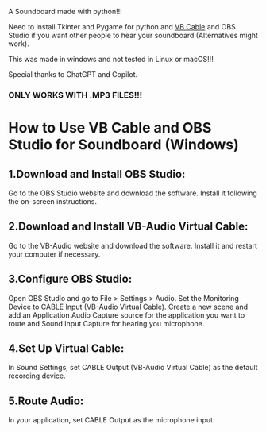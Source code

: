 A Soundboard made with python!!!

Need to install Tkinter and Pygame for python and [VB Cable](https://vb-audio.com/Cable/) and OBS Studio if you want other people to hear your soundboard (Alternatives might work).

This was made in windows and not tested in Linux or macOS!!!

Special thanks to ChatGPT and Copilot.

### ONLY WORKS WITH .MP3 FILES!!!

# How to Use VB Cable and OBS Studio for Soundboard (Windows)

## 1.Download and Install OBS Studio:

Go to the OBS Studio website and download the software.
Install it following the on-screen instructions.

## 2.Download and Install VB-Audio Virtual Cable:

Go to the VB-Audio website and download the software.
Install it and restart your computer if necessary.

## 3.Configure OBS Studio:

Open OBS Studio and go to File > Settings > Audio.
Set the Monitoring Device to CABLE Input (VB-Audio Virtual Cable).
Create a new scene and add an Application Audio Capture source for the application you want to route and Sound Input Capture for hearing you microphone.

## 4.Set Up Virtual Cable:

In Sound Settings, set CABLE Output (VB-Audio Virtual Cable) as the default recording device.

## 5.Route Audio:

In your application, set CABLE Output as the microphone input.
